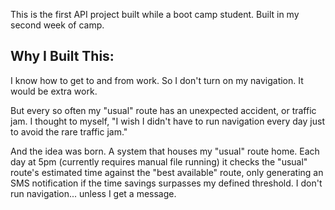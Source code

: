 This is the first API project built while a boot camp student. Built in my second week of camp.

## Why I Built This:

I know how to get to and from work. So I don't turn on my navigation. It would be extra work.

But every so often my "usual" route has an unexpected accident, or traffic jam. I thought to myself, "I wish I didn't have to run navigation every day just to avoid the rare traffic jam."

And the idea was born. A system that houses my "usual" route home. Each day at 5pm (currently requires manual file running) it checks the "usual" route's estimated time against the "best available" route, only generating an SMS notification if the time savings surpasses my defined threshold. I don't run navigation... unless I get a message.



